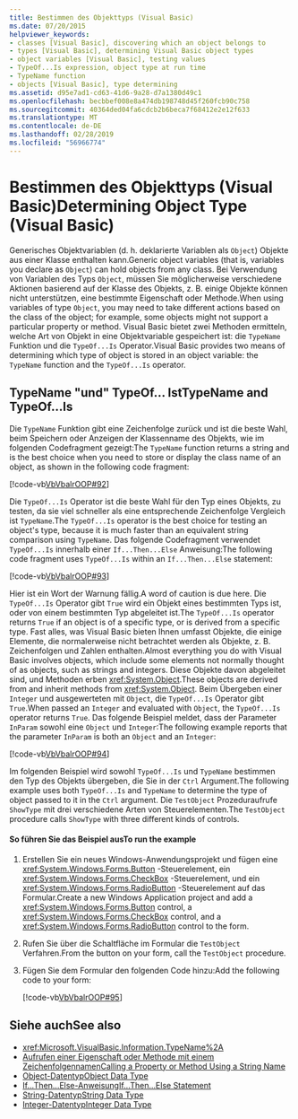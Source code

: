 ```yaml
---
title: Bestimmen des Objekttyps (Visual Basic)
ms.date: 07/20/2015
helpviewer_keywords:
- classes [Visual Basic], discovering which an object belongs to
- types [Visual Basic], determining Visual Basic object types
- object variables [Visual Basic], testing values
- TypeOf...Is expression, object type at run time
- TypeName function
- objects [Visual Basic], type determining
ms.assetid: d95e7ad1-cd63-41d6-9a28-d7a1380d49c1
ms.openlocfilehash: becbbef008e8a474db198748d45f260fcb90c758
ms.sourcegitcommit: 40364ded04fa6cdcb2b6beca7f68412e2e12f633
ms.translationtype: MT
ms.contentlocale: de-DE
ms.lasthandoff: 02/28/2019
ms.locfileid: "56966774"
---
```

# <a name="determining-object-type-visual-basic"></a><span data-ttu-id="d7f48-102">Bestimmen des Objekttyps (Visual Basic)</span><span class="sxs-lookup"><span data-stu-id="d7f48-102">Determining Object Type (Visual Basic)</span></span>
<span data-ttu-id="d7f48-103">Generisches Objektvariablen (d. h. deklarierte Variablen als `Object`) Objekte aus einer Klasse enthalten kann.</span><span class="sxs-lookup"><span data-stu-id="d7f48-103">Generic object variables (that is, variables you declare as `Object`) can hold objects from any class.</span></span> <span data-ttu-id="d7f48-104">Bei Verwendung von Variablen des Typs `Object`, müssen Sie möglicherweise verschiedene Aktionen basierend auf der Klasse des Objekts, z. B. einige Objekte können nicht unterstützen, eine bestimmte Eigenschaft oder Methode.</span><span class="sxs-lookup"><span data-stu-id="d7f48-104">When using variables of type `Object`, you may need to take different actions based on the class of the object; for example, some objects might not support a particular property or method.</span></span> <span data-ttu-id="d7f48-105">Visual Basic bietet zwei Methoden ermitteln, welche Art von Objekt in eine Objektvariable gespeichert ist: die `TypeName` Funktion und die `TypeOf...Is` Operator.</span><span class="sxs-lookup"><span data-stu-id="d7f48-105">Visual Basic provides two means of determining which type of object is stored in an object variable: the `TypeName` function and the `TypeOf...Is` operator.</span></span>  
  
## <a name="typename-and-typeofis"></a><span data-ttu-id="d7f48-106">TypeName "und" TypeOf... Ist</span><span class="sxs-lookup"><span data-stu-id="d7f48-106">TypeName and TypeOf…Is</span></span>  
 <span data-ttu-id="d7f48-107">Die `TypeName` Funktion gibt eine Zeichenfolge zurück und ist die beste Wahl, beim Speichern oder Anzeigen der Klassenname des Objekts, wie im folgenden Codefragment gezeigt:</span><span class="sxs-lookup"><span data-stu-id="d7f48-107">The `TypeName` function returns a string and is the best choice when you need to store or display the class name of an object, as shown in the following code fragment:</span></span>  
  
 [!code-vb[VbVbalrOOP#92](~/samples/snippets/visualbasic/VS_Snippets_VBCSharp/VbVbalrOOP/VB/OOP.vb#92)]  
  
 <span data-ttu-id="d7f48-108">Die `TypeOf...Is` Operator ist die beste Wahl für den Typ eines Objekts, zu testen, da sie viel schneller als eine entsprechende Zeichenfolge Vergleich ist `TypeName`.</span><span class="sxs-lookup"><span data-stu-id="d7f48-108">The `TypeOf...Is` operator is the best choice for testing an object's type, because it is much faster than an equivalent string comparison using `TypeName`.</span></span> <span data-ttu-id="d7f48-109">Das folgende Codefragment verwendet `TypeOf...Is` innerhalb einer `If...Then...Else` Anweisung:</span><span class="sxs-lookup"><span data-stu-id="d7f48-109">The following code fragment uses `TypeOf...Is` within an `If...Then...Else` statement:</span></span>  
  
 [!code-vb[VbVbalrOOP#93](~/samples/snippets/visualbasic/VS_Snippets_VBCSharp/VbVbalrOOP/VB/OOP.vb#93)]  
  
 <span data-ttu-id="d7f48-110">Hier ist ein Wort der Warnung fällig.</span><span class="sxs-lookup"><span data-stu-id="d7f48-110">A word of caution is due here.</span></span> <span data-ttu-id="d7f48-111">Die `TypeOf...Is` Operator gibt `True` wird ein Objekt eines bestimmten Typs ist, oder von einem bestimmten Typ abgeleitet ist.</span><span class="sxs-lookup"><span data-stu-id="d7f48-111">The `TypeOf...Is` operator returns `True` if an object is of a specific type, or is derived from a specific type.</span></span> <span data-ttu-id="d7f48-112">Fast alles, was Visual Basic bieten Ihnen umfasst Objekte, die einige Elemente, die normalerweise nicht betrachtet werden als Objekte, z. B. Zeichenfolgen und Zahlen enthalten.</span><span class="sxs-lookup"><span data-stu-id="d7f48-112">Almost everything you do with Visual Basic involves objects, which include some elements not normally thought of as objects, such as strings and integers.</span></span> <span data-ttu-id="d7f48-113">Diese Objekte davon abgeleitet sind, und Methoden erben <xref:System.Object>.</span><span class="sxs-lookup"><span data-stu-id="d7f48-113">These objects are derived from and inherit methods from <xref:System.Object>.</span></span> <span data-ttu-id="d7f48-114">Beim Übergeben einer `Integer` und ausgewerteten mit `Object`, die `TypeOf...Is` Operator gibt `True`.</span><span class="sxs-lookup"><span data-stu-id="d7f48-114">When passed an `Integer` and evaluated with `Object`, the `TypeOf...Is` operator returns `True`.</span></span> <span data-ttu-id="d7f48-115">Das folgende Beispiel meldet, dass der Parameter `InParam` sowohl eine `Object` und `Integer`:</span><span class="sxs-lookup"><span data-stu-id="d7f48-115">The following example reports that the parameter `InParam` is both an `Object` and an `Integer`:</span></span>  
  
 [!code-vb[VbVbalrOOP#94](~/samples/snippets/visualbasic/VS_Snippets_VBCSharp/VbVbalrOOP/VB/OOP.vb#94)]  
  
 <span data-ttu-id="d7f48-116">Im folgenden Beispiel wird sowohl `TypeOf...Is` und `TypeName` bestimmen den Typ des Objekts übergeben, die Sie in der `Ctrl` Argument.</span><span class="sxs-lookup"><span data-stu-id="d7f48-116">The following example uses both `TypeOf...Is` and `TypeName` to determine the type of object passed to it in the `Ctrl` argument.</span></span> <span data-ttu-id="d7f48-117">Die `TestObject` Prozeduraufrufe `ShowType` mit drei verschiedene Arten von Steuerelementen.</span><span class="sxs-lookup"><span data-stu-id="d7f48-117">The `TestObject` procedure calls `ShowType` with three different kinds of controls.</span></span>  
  
#### <a name="to-run-the-example"></a><span data-ttu-id="d7f48-118">So führen Sie das Beispiel aus</span><span class="sxs-lookup"><span data-stu-id="d7f48-118">To run the example</span></span>  
  
1.  <span data-ttu-id="d7f48-119">Erstellen Sie ein neues Windows-Anwendungsprojekt und fügen eine <xref:System.Windows.Forms.Button> -Steuerelement, ein <xref:System.Windows.Forms.CheckBox> -Steuerelement, und ein <xref:System.Windows.Forms.RadioButton> -Steuerelement auf das Formular.</span><span class="sxs-lookup"><span data-stu-id="d7f48-119">Create a new Windows Application project and add a <xref:System.Windows.Forms.Button> control, a <xref:System.Windows.Forms.CheckBox> control, and a <xref:System.Windows.Forms.RadioButton> control to the form.</span></span>  
  
2.  <span data-ttu-id="d7f48-120">Rufen Sie über die Schaltfläche im Formular die `TestObject` Verfahren.</span><span class="sxs-lookup"><span data-stu-id="d7f48-120">From the button on your form, call the `TestObject` procedure.</span></span>  
  
3.  <span data-ttu-id="d7f48-121">Fügen Sie dem Formular den folgenden Code hinzu:</span><span class="sxs-lookup"><span data-stu-id="d7f48-121">Add the following code to your form:</span></span>  
  
     [!code-vb[VbVbalrOOP#95](~/samples/snippets/visualbasic/VS_Snippets_VBCSharp/VbVbalrOOP/VB/OOP.vb#95)]  
  
## <a name="see-also"></a><span data-ttu-id="d7f48-122">Siehe auch</span><span class="sxs-lookup"><span data-stu-id="d7f48-122">See also</span></span>
- <xref:Microsoft.VisualBasic.Information.TypeName%2A>
- [<span data-ttu-id="d7f48-123">Aufrufen einer Eigenschaft oder Methode mit einem Zeichenfolgennamen</span><span class="sxs-lookup"><span data-stu-id="d7f48-123">Calling a Property or Method Using a String Name</span></span>](../../../../visual-basic/programming-guide/language-features/early-late-binding/calling-a-property-or-method-using-a-string-name.md)
- [<span data-ttu-id="d7f48-124">Object-Datentyp</span><span class="sxs-lookup"><span data-stu-id="d7f48-124">Object Data Type</span></span>](../../../../visual-basic/language-reference/data-types/object-data-type.md)
- [<span data-ttu-id="d7f48-125">If...Then...Else-Anweisung</span><span class="sxs-lookup"><span data-stu-id="d7f48-125">If...Then...Else Statement</span></span>](../../../../visual-basic/language-reference/statements/if-then-else-statement.md)
- [<span data-ttu-id="d7f48-126">String-Datentyp</span><span class="sxs-lookup"><span data-stu-id="d7f48-126">String Data Type</span></span>](../../../../visual-basic/language-reference/data-types/string-data-type.md)
- [<span data-ttu-id="d7f48-127">Integer-Datentyp</span><span class="sxs-lookup"><span data-stu-id="d7f48-127">Integer Data Type</span></span>](../../../../visual-basic/language-reference/data-types/integer-data-type.md)
